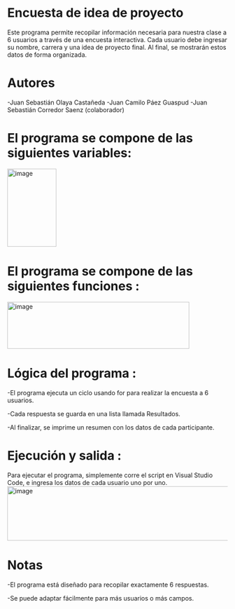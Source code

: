 # Encuesta de idea de proyecto

Este programa permite recopilar información necesaria para nuestra clase a 6 usuarios a través de una encuesta interactiva. Cada usuario debe ingresar su nombre, carrera y una idea de proyecto final. Al final, se mostrarán estos datos de forma organizada.

# Autores

-Juan Sebastián Olaya Castañeda
-Juan Camilo Páez Guaspud
-Juan Sebastián Corredor Saenz (colaborador)

# El programa se compone de las siguientes variables:

<img width="112" height="178" alt="image" src="https://github.com/user-attachments/assets/287a6697-03de-4817-8720-d2c0d33f1f34" />

# El programa se compone de las siguientes funciones :

   <img width="416" height="107" alt="image" src="https://github.com/user-attachments/assets/66257aed-b57c-45f6-b69e-485c8eab19cd" />


# Lógica del programa :

-El programa ejecuta un ciclo usando for para realizar la encuesta a 6 usuarios.

-Cada respuesta se guarda en una lista llamada Resultados.

-Al finalizar, se imprime un resumen con los datos de cada participante.

# Ejecución y salida :
Para ejecutar el programa, simplemente corre el script en Visual Studio Code, e ingresa los datos de cada usuario uno por uno.
<img width="523" height="124" alt="image" src="https://github.com/user-attachments/assets/e9f22e21-3f1e-4250-9317-3a8c4f1d27bf" />

# Notas
-El programa está diseñado para recopilar exactamente 6 respuestas.

-Se puede adaptar fácilmente para más usuarios o más campos.
